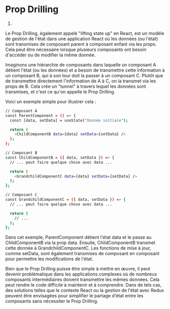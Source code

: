 # Prop Drilling

1.
Le Prop Drilling, également appelé "lifting state up" en React, est un modèle de gestion de l'état dans une application React où les données (ou l'état) sont transmises de composant parent à composant enfant via les props. Cela peut être nécessaire lorsque plusieurs composants ont besoin d'accéder ou de modifier la même donnée.

Imaginons une hiérarchie de composants dans laquelle un composant A détient l'état (ou les données) et a besoin de transmettre cette information à un composant B, qui à son tour doit la passer à un composant C. Plutôt que de transmettre directement l'information de A à C, on la transmet via les props de B. Cela crée un "tunnel" à travers lequel les données sont transmises, et c'est ce qu'on appelle le Prop Drilling.

Voici un exemple simple pour illustrer cela :

```bash
// Composant A
const ParentComponent = () => {
  const [data, setData] = useState("Donnée initiale");

  return (
    <ChildComponentB data={data} setData={setData} />
  );
};

// Composant B
const ChildComponentB = ({ data, setData }) => {
  // ... peut faire quelque chose avec data ...

  return (
    <GrandchildComponentC data={data} setData={setData} />
  );
};

// Composant C
const GrandchildComponentC = ({ data, setData }) => {
  // ... peut faire quelque chose avec data ...

  return (
    // ...
  );
};

```

Dans cet exemple, ParentComponent détient l'état data et le passe au ChildComponentB via la prop data. Ensuite, ChildComponentB transmet cette donnée à GrandchildComponentC. Les fonctions de mise à jour, comme setData, sont également transmises de composant en composant pour permettre les modifications de l'état.

Bien que le Prop Drilling puisse être simple à mettre en œuvre, il peut devenir problématique dans les applications complexes où de nombreux composants intermédiaires doivent transmettre les mêmes données. Cela peut rendre le code difficile à maintenir et à comprendre. Dans de tels cas, des solutions telles que le contexte React ou la gestion de l'état avec Redux peuvent être envisagées pour simplifier le partage d'état entre les composants sans nécessiter le Prop Drilling.